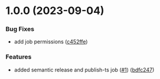 # 1.0.0 (2023-09-04)


### Bug Fixes

* add job permissions ([c452ffe](https://github.com/thousight/mark-wen-space-schema/commit/c452ffed0f9b3cbd8548f0fdc48c0941fc81251f))


### Features

* added semantic release and publish-ts job ([#1](https://github.com/thousight/mark-wen-space-schema/issues/1)) ([bdfc247](https://github.com/thousight/mark-wen-space-schema/commit/bdfc247bab61bc91956776fc8232a0cb0b16c841))

